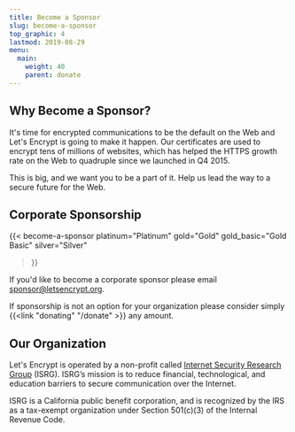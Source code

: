 ```yaml
---
title: Become a Sponsor
slug: become-a-sponsor
top_graphic: 4
lastmod: 2019-08-29
menu:
  main:
    weight: 40
    parent: donate
---
```


## Why Become a Sponsor?

It's time for encrypted communications to be the default on the Web and Let's Encrypt is going to make it happen. Our certificates are used to encrypt tens of millions of websites, which has helped the HTTPS growth rate on the Web to quadruple since we launched in Q4 2015.

This is big, and we want you to be a part of it. Help us lead the way to a secure future for the Web.

## Corporate Sponsorship

<!-- Note for translators: words in quotes need to be translated -->
{{< become-a-sponsor
  platinum="Platinum"
  gold="Gold"
  gold_basic="Gold Basic"
  silver="Silver"
>}}

If you'd like to become a corporate sponsor please email [sponsor@letsencrypt.org](mailto:sponsor@letsencrypt.org).

If sponsorship is not an option for your organization please consider simply {{<link "donating" "/donate" >}} any amount.

## Our Organization

Let's Encrypt is operated by a non-profit called [Internet Security Research Group](https://www.abetterinternet.org/) (ISRG). ISRG’s mission is to reduce financial, technological, and education barriers to secure communication over the Internet.

ISRG is a California public benefit corporation, and is recognized by the IRS as a tax-exempt organization under Section 501\(c\)(3) of the Internal Revenue Code.
